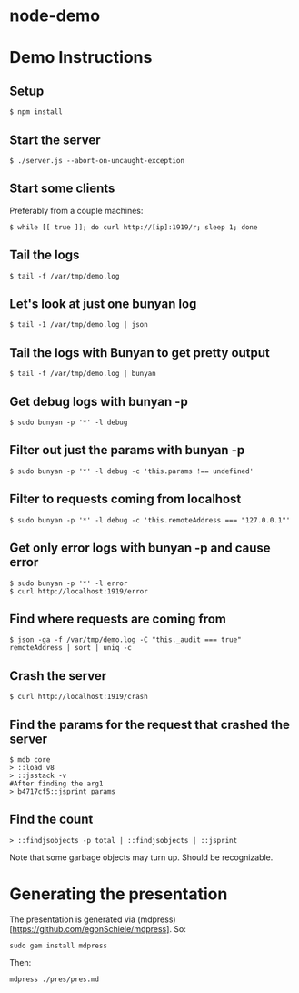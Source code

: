 node-demo
=========

# Demo Instructions

## Setup

```
$ npm install
```

## Start the server
```
$ ./server.js --abort-on-uncaught-exception
```

## Start some clients

Preferably from a couple machines:
```
$ while [[ true ]]; do curl http://[ip]:1919/r; sleep 1; done
```

## Tail the logs

```
$ tail -f /var/tmp/demo.log
```

## Let's look at just one bunyan log
```
$ tail -1 /var/tmp/demo.log | json
```

## Tail the logs with Bunyan to get pretty output
```
$ tail -f /var/tmp/demo.log | bunyan
```

## Get debug logs with bunyan -p
```
$ sudo bunyan -p '*' -l debug
```

## Filter out just the params with bunyan -p
```
$ sudo bunyan -p '*' -l debug -c 'this.params !== undefined'
```

## Filter to requests coming from localhost
```
$ sudo bunyan -p '*' -l debug -c 'this.remoteAddress === "127.0.0.1"'
```

## Get only error logs with bunyan -p and cause error
```
$ sudo bunyan -p '*' -l error
$ curl http://localhost:1919/error
```

## Find where requests are coming from
```
$ json -ga -f /var/tmp/demo.log -C "this._audit === true" remoteAddress | sort | uniq -c
```

## Crash the server

```
$ curl http://localhost:1919/crash
```

## Find the params for the request that crashed the server
```
$ mdb core
> ::load v8
> ::jsstack -v
#After finding the arg1
> b4717cf5::jsprint params
```

## Find the count
```
> ::findjsobjects -p total | ::findjsobjects | ::jsprint
```

Note that some garbage objects may turn up.  Should be recognizable.

# Generating the presentation

The presentation is generated via
(mdpress)[https://github.com/egonSchiele/mdpress].  So:

```
sudo gem install mdpress
```

Then:

```
mdpress ./pres/pres.md
```
